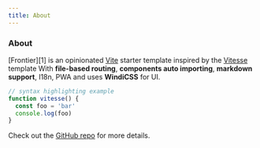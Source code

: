 ```yaml
---
title: About
---
```


<div class="text-center">
  <!-- You can use Vue components inside markdown -->
  <carbon-dicom-overlay class="m-auto -mb-6 text-4xl" />
  <h3>About</h3>
</div>

[Frontier][1] is an opinionated [Vite](https://github.com/vitejs/vite) starter
template inspired by the [Vitesse](https://github.com/antfu/vitesse) template
With **file-based routing**, **components auto importing**,
**markdown support**, I18n, PWA and uses **WindiCSS** for UI.

```js
// syntax highlighting example
function vitesse() {
  const foo = 'bar'
  console.log(foo)
}
```

Check out the [GitHub repo](https://github.com/designcode/frontier) for more details.
